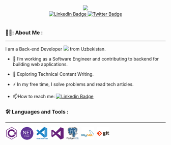 
<div id="header" align="center">
  <img src="https://media2.giphy.com/media/qgQUggAC3Pfv687qPC/giphy.gif?cid=ecf05e476ynwonj2nns1bo7u1fa6vjdzs5y3y808ymx4prg0&rid=giphy.gif&ct=g" width="350"/>
</div>

<div id="badges" align="center">
  <a href="https://www.linkedin.com/in/otabek-zadaev-22b41a234/">
    <img src="https://img.shields.io/badge/LinkedIn-blue?style=for-the-badge&logo=linkedin&logoColor=white" alt="LinkedIn Badge"/>
  </a>  
  <a href="https://twitter.com/zadaevotabek">
    <img src="https://img.shields.io/badge/Twitter-blue?style=for-the-badge&logo=twitter&logoColor=white" alt="Twitter Badge"/>
  </a>  
</div>

<div align = "center">
 <img src="https://komarev.com/ghpvc/?username=zadaev&style=flat-square&color=blue" alt=""/>
  </div>
  
  ### 👨‍💻: About Me : 
  ---
 
  I am a Back-end Developer <img src="https://media.giphy.com/media/WUlplcMpOCEmTGBtBW/giphy.gif" width="40"> from Uzbekistan.
   
  
  - :telescope: I’m working as a Software Engineer and contributing to  backend for building web applications.

  - :seedling: Exploring Technical Content Writing.

  - :zap: In my free time, I solve problems and read tech articles.

  - :mailbox:How to reach me: [![Linkedin Badge](https://img.shields.io/badge/-zadaev-blue?style=flat&logo=Linkedin&logoColor=white)](https://www.linkedin.com/in/otabek-zadaev-22b41a234/)
  

### :hammer_and_wrench: Languages and Tools :
---
<div>
 
   <img src="https://raw.githubusercontent.com/devicons/devicon/2ae2a900d2f041da66e950e4d48052658d850630/icons/csharp/csharp-line.svg" title="CSharp" alt="CSharp" width="40" height="40"/>&nbsp;
  <img src="https://raw.githubusercontent.com/devicons/devicon/2ae2a900d2f041da66e950e4d48052658d850630/icons/dotnetcore/dotnetcore-original.svg" title=".Netcore" alt=".Netcore" width="40" height="40"/>&nbsp;
   <img src="https://raw.githubusercontent.com/devicons/devicon/2ae2a900d2f041da66e950e4d48052658d850630/icons/vscode/vscode-original-wordmark.svg" title=".Net" alt="vscode" width="40" height="40"/>&nbsp;
  <img src="https://raw.githubusercontent.com/devicons/devicon/2ae2a900d2f041da66e950e4d48052658d850630/icons/visualstudio/visualstudio-plain.svg" title="VisualStudio" alt="VisualStudio" width="40" height="40"/>&nbsp;
   <img src="https://raw.githubusercontent.com/devicons/devicon/2ae2a900d2f041da66e950e4d48052658d850630/icons/postgresql/postgresql-original-wordmark.svg"  title="PostgreSql" alt="PostgreSql" width="40" height="40"/>&nbsp;
  <img src="https://github.com/devicons/devicon/blob/master/icons/mysql/mysql-original-wordmark.svg" title="MySQL"  alt="MySQL" width="40" height="40"/>&nbsp;
 <img src="https://github.com/devicons/devicon/blob/master/icons/git/git-original-wordmark.svg" title="Git" alt="Git" width="40" height="40"/>&nbsp;
</div>



<!--
**zadaev/zadaev** is a ✨ _special_ ✨ repository because its `README.md` (this file) appears on your GitHub profile.

Here are some ideas to get you started:

- 🔭 I’m currently working on ...
- 🌱 I’m currently learning ...
- 👯 I’m looking to collaborate on ...
- 🤔 I’m looking for help with ...
- 💬 Ask me about ...
- 📫 How to reach me: ...
- 😄 Pronouns: ...
- ⚡ Fun fact: ...
-->
